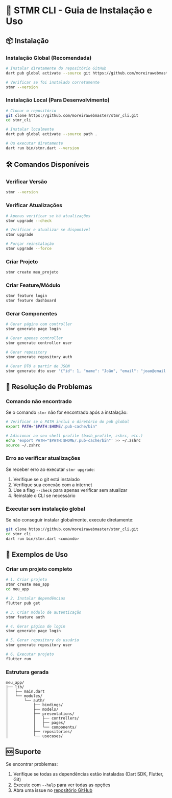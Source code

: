 # 🚀 STMR CLI - Guia de Instalação e Uso

## 📦 Instalação

### Instalação Global (Recomendada)

```bash
# Instalar diretamente do repositório GitHub
dart pub global activate --source git https://github.com/moreirawebmaster/stmr_cli.git

# Verificar se foi instalado corretamente
stmr --version
```

### Instalação Local (Para Desenvolvimento)

```bash
# Clonar o repositório
git clone https://github.com/moreirawebmaster/stmr_cli.git
cd stmr_cli

# Instalar localmente
dart pub global activate --source path .

# Ou executar diretamente
dart run bin/stmr.dart --version
```

## 🛠️ Comandos Disponíveis

### Verificar Versão
```bash
stmr --version
```

### Verificar Atualizações
```bash
# Apenas verificar se há atualizações
stmr upgrade --check

# Verificar e atualizar se disponível
stmr upgrade

# Forçar reinstalação
stmr upgrade --force
```

### Criar Projeto
```bash
stmr create meu_projeto
```

### Criar Feature/Módulo
```bash
stmr feature login
stmr feature dashboard
```

### Gerar Componentes
```bash
# Gerar página com controller
stmr generate page login

# Gerar apenas controller
stmr generate controller user

# Gerar repository
stmr generate repository auth

# Gerar DTO a partir de JSON
stmr generate dto user '{"id": 1, "name": "João", "email": "joao@email.com"}'
```

## 🔧 Resolução de Problemas

### Comando não encontrado
Se o comando `stmr` não for encontrado após a instalação:

```bash
# Verificar se o PATH inclui o diretório do pub global
export PATH="$PATH:$HOME/.pub-cache/bin"

# Adicionar ao seu shell profile (bash_profile, zshrc, etc.)
echo 'export PATH="$PATH:$HOME/.pub-cache/bin"' >> ~/.zshrc
source ~/.zshrc
```

### Erro ao verificar atualizações
Se receber erro ao executar `stmr upgrade`:

1. Verifique se o git está instalado
2. Verifique sua conexão com a internet
3. Use a flag `--check` para apenas verificar sem atualizar
4. Reinstale o CLI se necessário

### Executar sem instalação global
Se não conseguir instalar globalmente, execute diretamente:

```bash
git clone https://github.com/moreirawebmaster/stmr_cli.git
cd stmr_cli
dart run bin/stmr.dart <comando>
```

## 📝 Exemplos de Uso

### Criar um projeto completo
```bash
# 1. Criar projeto
stmr create meu_app
cd meu_app

# 2. Instalar dependências
flutter pub get

# 3. Criar módulo de autenticação
stmr feature auth

# 4. Gerar página de login
stmr generate page login

# 5. Gerar repository de usuário
stmr generate repository user

# 6. Executar projeto
flutter run
```

### Estrutura gerada
```
meu_app/
├── lib/
│   ├── main.dart
│   └── modules/
│       └── auth/
│           ├── bindings/
│           ├── models/
│           ├── presentations/
│           │   ├── controllers/
│           │   ├── pages/
│           │   └── components/
│           ├── repositories/
│           └── usecases/
```

## 🆘 Suporte

Se encontrar problemas:

1. Verifique se todas as dependências estão instaladas (Dart SDK, Flutter, Git)
2. Execute com `--help` para ver todas as opções
3. Abra uma issue no [repositório GitHub](https://github.com/moreirawebmaster/stmr_cli/issues) 